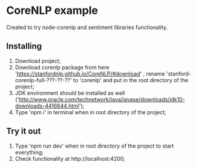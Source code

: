 # CoreNLP example

Created to try node-corenlp and sentiment libraries functionality.

## Installing

1. Download project;
2. Download corenlp package from here 'https://stanfordnlp.github.io/CoreNLP/#download' , rename 'stanford-corenlp-full-???-??-??' to 'corenlp' and put in the root directory of the project;
3. JDK environment should be installed as well ('http://www.oracle.com/technetwork/java/javase/downloads/jdk10-downloads-4416644.html');
4. Type 'npm i' in terminal when in root directory of the project;

## Try it out

1. Type 'npm run dev' when in root directory of the project to start everything;
2. Check functionality at http://localhost:4200;
